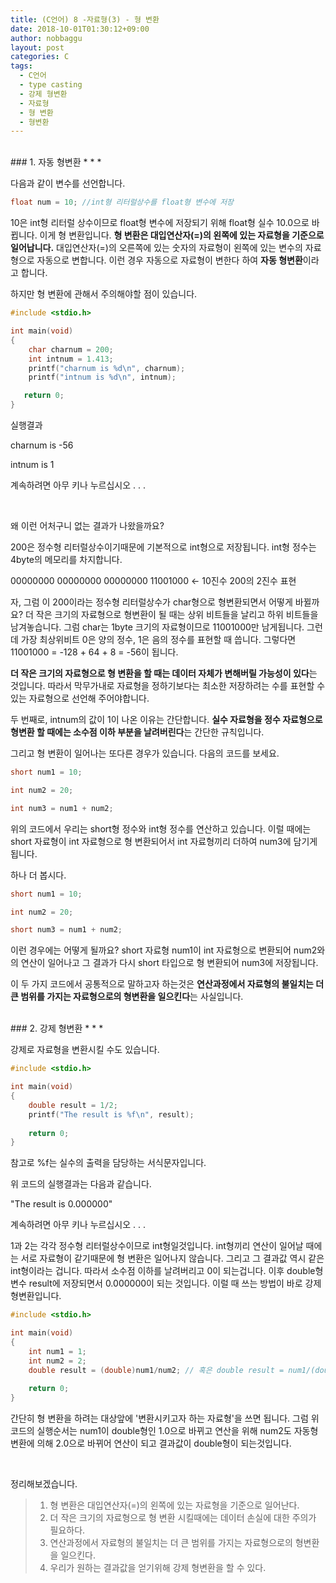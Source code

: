 ```yaml
---
title: (C언어) 8 -자료형(3) - 형 변환
date: 2018-10-01T01:30:12+09:00
author: nobbaggu
layout: post
categories: C
tags:
  - C언어
  - type casting
  - 강제 형변환
  - 자료형
  - 형 변환
  - 형변환
---
```


<br>
### 1. 자동 형변환
* * *

다음과 같이 변수를 선언합니다.

~~~ c
float num = 10; //int형 리터럴상수를 float형 변수에 저장
~~~

10은 int형 리터럴 상수이므로 float형 변수에 저장되기 위해 float형 실수 10.0으로 바뀝니다. 이게 형 변환입니다. **형 변환은 대입연산자(=)의 왼쪽에 있는 자료형을 기준으로 일어납니다.** 대입연산자(=)의 오른쪽에 있는 숫자의 자료형이 왼쪽에 있는 변수의 자료형으로 자동으로 변합니다. 이런 경우 자동으로 자료형이 변한다 하여 **자동 형변환**이라고 합니다.

하지만 형 변환에 관해서 주의해야할 점이 있습니다.

~~~ c
#include <stdio.h>

int main(void)
{
    char charnum = 200;
    int intnum = 1.413;
    printf("charnum is %d\n", charnum);
    printf("intnum is %d\n", intnum);

   return 0;
}
~~~

실행결과

charnum is -56

intnum is 1

계속하려면 아무 키나 누르십시오 . . . 

<br>

왜 이런 어처구니 없는 결과가 나왔을까요?

200은 정수형 리터럴상수이기때문에 기본적으로 int형으로 저장됩니다. int형 정수는 4byte의 메모리를 차지합니다.

00000000 00000000 00000000 11001000 ← 10진수 200의 2진수 표현

자, 그럼 이 200이라는 정수형 리터럴상수가 char형으로 형변환되면서 어떻게 바뀔까요? 더 작은 크기의 자료형으로 형변환이 될 때는 상위 비트들을 날리고 하위 비트들을 남겨놓습니다. 그럼 char는 1byte 크기의 자료형이므로 11001000만 남게됩니다. 그런데 가장 최상위비트 0은 양의 정수, 1은 음의 정수를 표현할 때 씁니다. 그렇다면 11001000 = -128 + 64 + 8 = -56이 됩니다.

**더 작은 크기의 자료형으로 형 변환을 할 때는 데이터 자체가 변해버릴 가능성이 있다**는 것입니다. 따라서 막무가내로 자료형을 정하기보다는 최소한 저장하려는 수를 표현할 수 있는 자료형으로 선언해 주어야합니다.

두 번째로, intnum의 값이 1이 나온 이유는 간단합니다. **실수 자료형을 정수 자료형으로 형변환 할 때에는 소수점 이하 부분을 날려버린다**는 간단한 규칙입니다.

그리고 형 변환이 일어나는 또다른 경우가 있습니다. 다음의 코드를 보세요.

~~~ c
short num1 = 10;

int num2 = 20;

int num3 = num1 + num2;
~~~

위의 코드에서 우리는 short형 정수와 int형 정수를 연산하고 있습니다. 이럴 때에는 short 자료형이 int 자료형으로 형 변환되어서 int 자료형끼리 더하여 num3에 담기게 됩니다.

하나 더 봅시다.

~~~ c
short num1 = 10;

int num2 = 20;

short num3 = num1 + num2;
~~~

이런 경우에는 어떻게 될까요? short 자료형 num1이 int 자료형으로 변환되어 num2와의 연산이 일어나고 그 결과가 다시 short 타입으로 형 변환되어 num3에 저장됩니다.

이 두 가지 코드에서 공통적으로 말하고자 하는것은 **연산과정에서 자료형의 불일치는 더 큰 범위를 가지는 자료형으로의 형변환을 일으킨다**는 사실입니다.

<br>
### 2. 강제  형변환
* * *

강제로 자료형을 변환시킬 수도 있습니다.

~~~ c
#include <stdio.h>

int main(void)
{
    double result = 1/2;
    printf("The result is %f\n", result);
    
    return 0;
}
~~~

참고로 %f는 실수의 출력을 담당하는 서식문자입니다.

위 코드의 실행결과는 다음과 같습니다.

"The result is 0.000000"


계속하려면 아무 키나 누르십시오 . . .

1과 2는 각각 정수형 리터럴상수이므로 int형일것입니다. int형끼리 연산이 일어날 때에는 서로 자료형이 같기때문에 형 변환은 일어나지 않습니다. 그리고 그 결과값 역시 같은 int형이라는 겁니다. 따라서 소수점 이하를 날려버리고 0이 되는겁니다. 이후 double형 변수 result에  저장되면서 0.000000이 되는 것입니다. 이럴 때 쓰는 방법이 바로 강제형변환입니다.

~~~ c
#include <stdio.h>

int main(void)
{
    int num1 = 1;
    int num2 = 2;
    double result = (double)num1/num2; // 혹은 double result = num1/(double)num2;
    
    return 0;
}
~~~

간단히 형 변환을 하려는 대상앞에 '변환시키고자 하는 자료형'을 쓰면 됩니다. 그럼 위 코드의 실행순서는 num1이 double형인 1.0으로 바뀌고 연산을 위해 num2도 자동형변환에 의해 2.0으로 바뀌어 연산이 되고 결과값이 double형이 되는것입니다.

<br>

정리해보겠습니다.

> 1. 형 변환은 대입연산자(=)의 왼쪽에 있는 자료형을 기준으로 일어난다.
> 2. 더 작은 크기의 자료형으로 형 변환 시킬때에는 데이터 손실에 대한 주의가 필요하다.
> 3. 연산과정에서 자료형의 불일치는 더 큰 범위를 가지는 자료형으로의 형변환을 일으킨다.
> 4. 우리가 원하는 결과값을 얻기위해 강제 형변환을 할 수 있다.